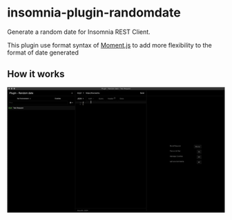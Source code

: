 # insomnia-plugin-randomdate

Generate a random date for Insomnia REST Client.

This plugin use format syntax of [Moment.js](https://momentjs.com/) to add more flexibility to the format of date generated

## How it works

![](assets/usage.gif)

